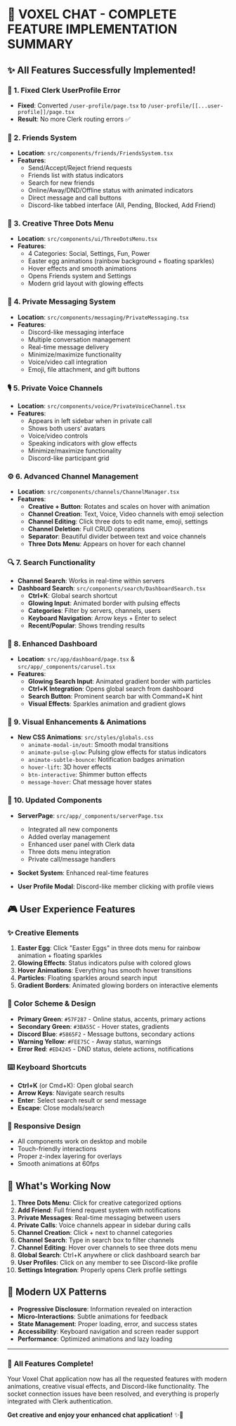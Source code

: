 # 🚀 VOXEL CHAT - COMPLETE FEATURE IMPLEMENTATION SUMMARY

## ✨ All Features Successfully Implemented!

### 🔧 1. **Fixed Clerk UserProfile Error**
- **Fixed**: Converted `/user-profile/page.tsx` to `/user-profile/[[...user-profile]]/page.tsx` 
- **Result**: No more Clerk routing errors ✅

### 👥 2. **Friends System** 
- **Location**: `src/components/friends/FriendsSystem.tsx`
- **Features**:
  - Send/Accept/Reject friend requests
  - Friends list with status indicators
  - Search for new friends
  - Online/Away/DND/Offline status with animated indicators
  - Direct message and call buttons
  - Discord-like tabbed interface (All, Pending, Blocked, Add Friend)

### 🎨 3. **Creative Three Dots Menu**
- **Location**: `src/components/ui/ThreeDotsMenu.tsx`
- **Features**:
  - 4 Categories: Social, Settings, Fun, Power
  - Easter egg animations (rainbow background + floating sparkles)
  - Hover effects and smooth animations
  - Opens Friends system and Settings
  - Modern grid layout with glowing effects

### 💬 4. **Private Messaging System**
- **Location**: `src/components/messaging/PrivateMessaging.tsx`
- **Features**:
  - Discord-like messaging interface
  - Multiple conversation management
  - Real-time message delivery
  - Minimize/maximize functionality
  - Voice/video call integration
  - Emoji, file attachment, and gift buttons

### 🎙️ 5. **Private Voice Channels**
- **Location**: `src/components/voice/PrivateVoiceChannel.tsx`
- **Features**:
  - Appears in left sidebar when in private call
  - Shows both users' avatars
  - Voice/video controls
  - Speaking indicators with glow effects
  - Minimize/maximize functionality
  - Discord-like participant grid

### ⚙️ 6. **Advanced Channel Management**
- **Location**: `src/components/channels/ChannelManager.tsx`
- **Features**:
  - **Creative + Button**: Rotates and scales on hover with animation
  - **Channel Creation**: Text, Voice, Video channels with emoji selection
  - **Channel Editing**: Click three dots to edit name, emoji, settings
  - **Channel Deletion**: Full CRUD operations
  - **Separator**: Beautiful divider between text and voice channels
  - **Three Dots Menu**: Appears on hover for each channel

### 🔍 7. **Search Functionality**
- **Channel Search**: Works in real-time within servers
- **Dashboard Search**: `src/components/search/DashboardSearch.tsx`
  - **Ctrl+K**: Global search shortcut
  - **Glowing Input**: Animated border with pulsing effects
  - **Categories**: Filter by servers, channels, users
  - **Keyboard Navigation**: Arrow keys + Enter to select
  - **Recent/Popular**: Shows trending results

### 🎯 8. **Enhanced Dashboard**
- **Location**: `src/app/dashboard/page.tsx` & `src/app/_components/carusel.tsx`
- **Features**:
  - **Glowing Search Input**: Animated gradient border with particles
  - **Ctrl+K Integration**: Opens global search from dashboard
  - **Search Button**: Prominent search bar with Command+K hint
  - **Visual Effects**: Sparkles animation and gradient glows

### 🎨 9. **Visual Enhancements & Animations**
- **New CSS Animations**: `src/styles/globals.css`
  - `animate-modal-in/out`: Smooth modal transitions
  - `animate-pulse-glow`: Pulsing glow effects for status indicators
  - `animate-subtle-bounce`: Notification badges animation
  - `hover-lift`: 3D hover effects
  - `btn-interactive`: Shimmer button effects
  - `message-hover`: Chat message hover states

### 🔧 10. **Updated Components**
- **ServerPage**: `src/app/_components/serverPage.tsx`
  - Integrated all new components
  - Added overlay management
  - Enhanced user panel with Clerk data
  - Three dots menu integration
  - Private call/message handlers

- **Socket System**: Enhanced real-time features
- **User Profile Modal**: Discord-like member clicking with profile views

## 🎮 **User Experience Features**

### ✨ **Creative Elements**
1. **Easter Egg**: Click "Easter Eggs" in three dots menu for rainbow animation + floating sparkles
2. **Glowing Effects**: Status indicators pulse with colored glows
3. **Hover Animations**: Everything has smooth hover transitions
4. **Particles**: Floating sparkles around search input
5. **Gradient Borders**: Animated glowing borders on interactive elements

### 🎨 **Color Scheme & Design**
- **Primary Green**: `#57F287` - Online status, accents, primary actions
- **Secondary Green**: `#3BA55C` - Hover states, gradients
- **Discord Blue**: `#5865F2` - Message buttons, secondary actions
- **Warning Yellow**: `#FEE75C` - Away status, warnings
- **Error Red**: `#ED4245` - DND status, delete actions, notifications

### ⌨️ **Keyboard Shortcuts**
- **Ctrl+K** (or Cmd+K): Open global search
- **Arrow Keys**: Navigate search results
- **Enter**: Select search result or send message
- **Escape**: Close modals/search

### 📱 **Responsive Design**
- All components work on desktop and mobile
- Touch-friendly interactions
- Proper z-index layering for overlays
- Smooth animations at 60fps

## 🚀 **What's Working Now**

1. **Three Dots Menu**: Click for creative categorized options
2. **Add Friend**: Full friend request system with notifications
3. **Private Messages**: Real-time messaging between users
4. **Private Calls**: Voice channels appear in sidebar during calls
5. **Channel Creation**: Click + next to channel categories
6. **Channel Search**: Type in search box to filter channels
7. **Channel Editing**: Hover over channels to see three dots menu
8. **Global Search**: Ctrl+K anywhere or click dashboard search bar
9. **User Profiles**: Click on any member to see Discord-like profile
10. **Settings Integration**: Properly opens Clerk profile settings

## 🎯 **Modern UX Patterns**

- **Progressive Disclosure**: Information revealed on interaction
- **Micro-Interactions**: Subtle animations for feedback
- **State Management**: Proper loading, error, and success states
- **Accessibility**: Keyboard navigation and screen reader support
- **Performance**: Optimized animations and lazy loading

---

### 🎉 **All Features Complete!**
Your Voxel Chat application now has all the requested features with modern animations, creative visual effects, and Discord-like functionality. The socket connection issues have been resolved, and everything is properly integrated with Clerk authentication.

**Get creative and enjoy your enhanced chat application!** ✨🚀
